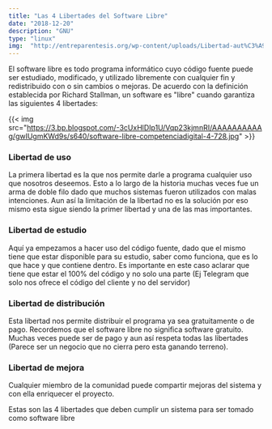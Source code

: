 ```yaml
---
title: "Las 4 Libertades del Software Libre"
date: "2018-12-20"
description: "GNU"
type: "linux"
img:  "http://entreparentesis.org/wp-content/uploads/Libertad-aut%C3%A9ntica-696x464.jpg"
---
```


El software libre es todo programa informático cuyo código fuente puede ser estudiado, modificado, y utilizado libremente con cualquier fin y redistribuido con o sin cambios o mejoras. De acuerdo con la definición establecida por Richard Stallman, un software es "libre" cuando garantiza las siguientes 4 libertades:

{{< img src="https://3.bp.blogspot.com/-3cUxHlDIp1U/Vqp23kjmnRI/AAAAAAAAAAg/gwIUgmKWd9s/s640/software-libre-competenciadigital-4-728.jpg" >}}

### Libertad de uso

La primera libertad es la que nos permite darle a programa cualquier uso que nosotros deseemos. Esto a lo largo de la historia muchas veces fue un arma de doble filo dado que muchos sistemas fueron utilizados con malas intenciones. Aun así la limitación de la libertad no es la solución por eso mismo esta sigue siendo la primer libertad y una de las mas importantes.

### Libertad de estudio

Aquí ya empezamos a hacer uso del código fuente, dado que el mismo tiene que estar disponible para su estudio, saber como funciona, que es lo que hace y que contiene dentro. Es importante en este caso aclarar que tiene que estar el 100% del código y no solo una parte (Ej Telegram que solo nos ofrece el código del cliente y no del servidor)

### Libertad de distribución

Esta libertad nos permite distribuir el programa ya sea gratuitamente o de pago. Recordemos que el software libre no significa software gratuito. Muchas veces puede ser de pago y aun así respeta todas las libertades (Parece ser un negocio que no cierra pero esta ganando terreno).

### Libertad de mejora

Cualquier miembro de la comunidad puede compartir mejoras del sistema y con ella enriquecer el proyecto.

Estas son las 4 libertades que deben cumplir un sistema para ser tomado como software libre
